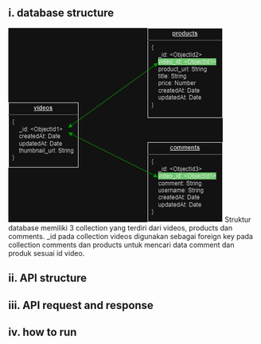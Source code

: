 ## i. database structure
![db structure](https://github.com/axlgtm/tokopedia_play/blob/f036ed533862f0a06a7567ff6b7b5b1522c1ffef/db.png)
Struktur database memiliki 3 collection yang terdiri dari videos, products dan comments. _id pada collection videos digunakan sebagai foreign key pada collection comments dan products untuk mencari data comment dan produk sesuai id video.

## ii. API structure
## iii. API request and response
## iv. how to run
